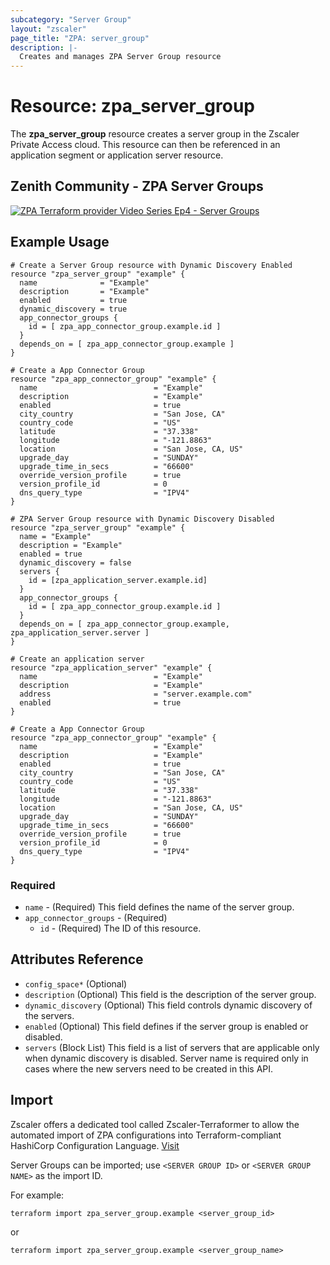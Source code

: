 ```yaml
---
subcategory: "Server Group"
layout: "zscaler"
page_title: "ZPA: server_group"
description: |-
  Creates and manages ZPA Server Group resource
---
```


# Resource: zpa_server_group

The **zpa_server_group** resource creates a server group in the Zscaler Private Access cloud. This resource can then be referenced in an application segment or application server resource.

## Zenith Community - ZPA Server Groups

[![ZPA Terraform provider Video Series Ep4 - Server Groups](https://raw.githubusercontent.com/zscaler/terraform-provider-zpa/master/images/zpa_server_groups.svg)](https://community.zscaler.com/zenith/s/question/0D54u00009evlEmCAI/video-zpa-terraform-provider-video-series-ep4-server-groups)

## Example Usage

```hcl
# Create a Server Group resource with Dynamic Discovery Enabled
resource "zpa_server_group" "example" {
  name              = "Example"
  description       = "Example"
  enabled           = true
  dynamic_discovery = true
  app_connector_groups {
    id = [ zpa_app_connector_group.example.id ]
  }
  depends_on = [ zpa_app_connector_group.example ]
}

# Create a App Connector Group
resource "zpa_app_connector_group" "example" {
  name                          = "Example"
  description                   = "Example"
  enabled                       = true
  city_country                  = "San Jose, CA"
  country_code                  = "US"
  latitude                      = "37.338"
  longitude                     = "-121.8863"
  location                      = "San Jose, CA, US"
  upgrade_day                   = "SUNDAY"
  upgrade_time_in_secs          = "66600"
  override_version_profile      = true
  version_profile_id            = 0
  dns_query_type                = "IPV4"
}
```

```hcl
# ZPA Server Group resource with Dynamic Discovery Disabled
resource "zpa_server_group" "example" {
  name = "Example"
  description = "Example"
  enabled = true
  dynamic_discovery = false
  servers {
    id = [zpa_application_server.example.id]
  }
  app_connector_groups {
    id = [ zpa_app_connector_group.example.id ]
  }
  depends_on = [ zpa_app_connector_group.example, zpa_application_server.server ]
}

# Create an application server
resource "zpa_application_server" "example" {
  name                          = "Example"
  description                   = "Example"
  address                       = "server.example.com"
  enabled                       = true
}

# Create a App Connector Group
resource "zpa_app_connector_group" "example" {
  name                          = "Example"
  description                   = "Example"
  enabled                       = true
  city_country                  = "San Jose, CA"
  country_code                  = "US"
  latitude                      = "37.338"
  longitude                     = "-121.8863"
  location                      = "San Jose, CA, US"
  upgrade_day                   = "SUNDAY"
  upgrade_time_in_secs          = "66600"
  override_version_profile      = true
  version_profile_id            = 0
  dns_query_type                = "IPV4"
}
```

### Required

* `name` - (Required) This field defines the name of the server group.
* `app_connector_groups` - (Required)
  * `id` - (Required) The ID of this resource.

## Attributes Reference

* `config_space*` (Optional)
* `description` (Optional) This field is the description of the server group.
* `dynamic_discovery` (Optional) This field controls dynamic discovery of the servers.
* `enabled` (Optional) This field defines if the server group is enabled or disabled.
* `servers` (Block List) This field is a list of servers that are applicable only when dynamic discovery is disabled. Server name is required only in cases where the new servers need to be created in this API.

## Import

Zscaler offers a dedicated tool called Zscaler-Terraformer to allow the automated import of ZPA configurations into Terraform-compliant HashiCorp Configuration Language.
[Visit](https://github.com/zscaler/zscaler-terraformer)

Server Groups can be imported; use `<SERVER GROUP ID>` or `<SERVER GROUP NAME>` as the import ID.

For example:

```shell
terraform import zpa_server_group.example <server_group_id>
```

or

```shell
terraform import zpa_server_group.example <server_group_name>
```

